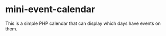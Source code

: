 # mini-event-calendar
This is a simple PHP calendar that can display which days have events on them. 
